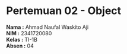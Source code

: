 # Pertemuan 02 - Object

**Nama :** Ahmad Naufal Waskito Aji<br>
**NIM :** 2341720080<br>
**Kelas :** TI-1B<br>
**Absen :** 04